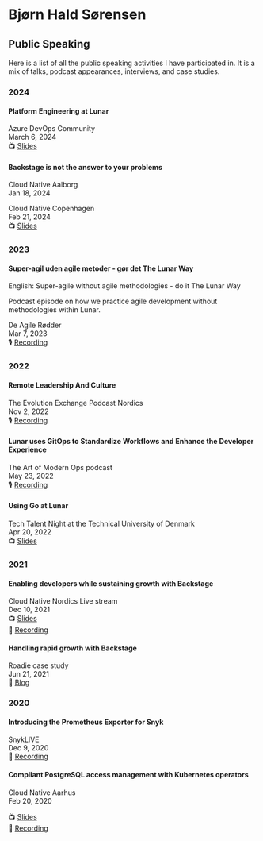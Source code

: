 # Bjørn Hald Sørensen

## Public Speaking

Here is a list of all the public speaking activities I have participated in.
It is a mix of talks, podcast appearances, interviews, and case studies.

### 2024

#### Platform Engineering at Lunar
Azure DevOps Community  
March 6, 2024  
📺 [Slides](https://github.com/Crevil/Crevil/files/14814776/Platform%2BEngineering%2Band%2Bwhy%2BBackstage%2Bis%2Bnot%2Bthe%2Banswer%2Bto%2Byour%2Bproblems%2B-%2BAzure%2BDevOps%2BCommunity.pdf)

#### Backstage is not the answer to your problems

Cloud Native Aalborg  
Jan 18, 2024

Cloud Native Copenhagen  
Feb 21, 2024  
📺 [Slides](https://github.com/Crevil/Crevil/files/14814790/Why.Backstage.is.not.the.answer.to.your.problems.pdf)

### 2023

#### Super-agil uden agile metoder - gør det The Lunar Way

English: Super-agile without agile methodologies - do it The Lunar Way

Podcast episode on how we practice agile development without methodologies within Lunar.

De Agile Rødder  
Mar 7, 2023  
🎙️ [Recording](https://deagileroedder.fireside.fm/26)

### 2022

#### Remote Leadership And Culture

The Evolution Exchange Podcast Nordics  
Nov 2, 2022  
🎙️ [Recording](https://open.spotify.com/episode/24geq2H7UQp6s70uumATaC?si=kMnhmxR7SsG6Xyq1cYQ4UA&nd=1&dlsi=7c5be12eeb1743d3)

#### Lunar uses GitOps to Standardize Workflows and Enhance the Developer Experience

The Art of Modern Ops podcast  
May 23, 2022  
🎙️ [Recording](https://soundcloud.com/user-718131608/lunar-bank-uses-gitops-to-standardize-workflows-and-enhance-the-developer-experience)

#### Using Go at Lunar

Tech Talent Night at the Technical University of Denmark  
Apr 20, 2022  
📺 [Slides](https://github.com/Crevil/Crevil/files/14814778/Using%2BGo%2Bat%2BLunar.pdf)

### 2021

#### Enabling developers while sustaining growth with Backstage

Cloud Native Nordics Live stream  
Dec 10, 2021  
📺 [Slides](https://github.com/Crevil/Crevil/files/14814775/Enabling%2Bdevelopers%2Bwhile%2Bsustaining%2Bgrowth%2Bwith%2BBackstage.pdf)  
🎥 [Recording](https://www.youtube.com/watch?v=a3UjbRse8yk)

#### Handling rapid growth with Backstage

Roadie case study  
Jun 21, 2021  
📝 [Blog](https://roadie.io/case-studies/lunar-backstage-adoption/)

### 2020

#### Introducing the Prometheus Exporter for Snyk

SnykLIVE  
Dec 9, 2020  
🎥 [Recording](https://www.youtube.com/watch?v=zJsxAx7MKKk)

#### Compliant PostgreSQL access management with Kubernetes operators

Cloud Native Aarhus  
Feb 20, 2020

📺 [Slides](https://github.com/Crevil/Crevil/files/14814771/compliant-postgresql-access-management-with-kubernetes-operators.pdf)  
🎥 [Recording](https://www.youtube.com/watch?v=etIGTORHAiI)
